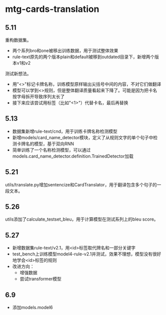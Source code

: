 # mtg-cards-translation

## 5.11

重构数据集。

- 两个系列bro和one被移出训练数据，用于测试整体效果
- rule-text原先的两个版本plain和default被移到outdated目录下，新增两个版本v1和v2

测试新想法。

- 用"<>"标记卡牌名称，训练模型原样输出尖括号中间的内容，不对它们做翻译
- 模型可以学到<>规则，但是整体翻译质量看起来下降了。可能是因为把卡名按字母拆开导致序列太长了
- 接下来应该尝试用标签（比如"<1>"）代替卡名，最后再替换

## 5.13

- 数据集新增rule-text/cnd，用于训练卡牌名称检测模型
- 新增models/card_name_detector模块，定义了从规则文字的单个句子中检测卡牌名的模型，基于双向RNN
- 简单训练了一个名称检测模型，可以通过models.card_name_detector.definition.TrainedDetector加载

## 5.21

utils/translate.py增加sentencize和CardTranslator，用于翻译包含多个句子的一段文本。

## 5.26

utils添加了calculate_testset_bleu，用于计算模型在测试系列上的bleu score。

## 5.27

- 新增数据集rule-text/v2.1，用\<id\>标签取代牌名和一部分关键字
- test_bench上训练模型model4-rule-v2.1并测试，效果不理想，模型没有很好地学会\<id\>标签的规则
- 改进方向：
    - 增强数据
    - 尝试transformer模型

## 6.9

- 添加models.model6